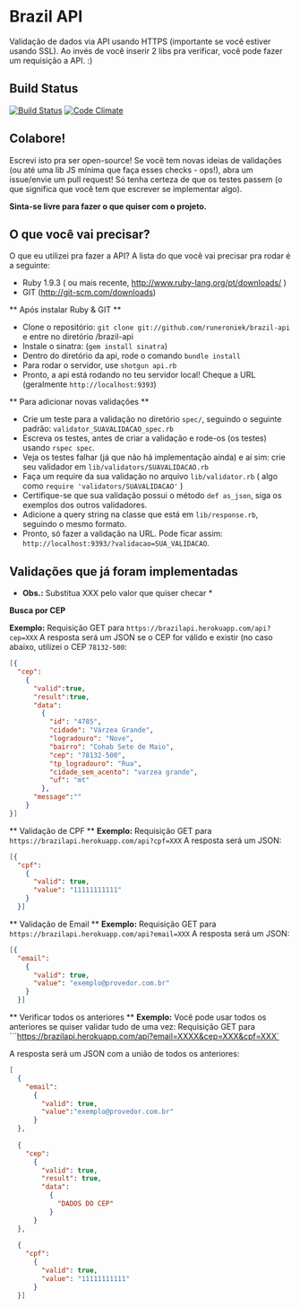 Brazil API
==========

Validação de dados via API usando HTTPS (importante se você estiver usando SSL). Ao invés de você inserir 2 libs pra verificar, você pode fazer um requisição a API. :)




Build Status
------------
[![Build Status](https://travis-ci.org/runeroniek/brazil-api.png?branch=master)](https://travis-ci.org/runeroniek/brazil-api) [![Code Climate](https://codeclimate.com/badge.png)](https://codeclimate.com/github/runeroniek/brazil-api)






Colabore!
---------

Escrevi isto pra ser open-source! Se você tem novas ideias de validações (ou até uma lib JS mínima que faça esses checks - ops!), abra um issue/envie um pull request! Só tenha certeza de que os testes passem (o que significa que você tem que escrever se implementar algo). 

**Sinta-se livre para fazer o que quiser com o projeto.**




O que você vai precisar?
------------------------

O que eu utilizei pra fazer a API? A lista do que você vai precisar pra rodar é a seguinte:

- Ruby 1.9.3 ( ou mais recente, http://www.ruby-lang.org/pt/downloads/ )
- GIT (http://git-scm.com/downloads)


** Após instalar Ruby & GIT **

- Clone o repositório: `git clone git://github.com/runeroniek/brazil-api` e entre no diretório /brazil-api
- Instale o sinatra: (`gem install sinatra`)
- Dentro do diretório da api, rode o comando `bundle install`
- Para rodar o servidor, use `shotgun api.rb`
- Pronto, a api está rodando no teu servidor local! Cheque a URL (geralmente `http://localhost:9393`)

** Para adicionar novas validações **

- Crie um teste para a validação no diretório `spec/`, seguindo o seguinte padrão: `validator_SUAVALIDACAO_spec.rb`
- Escreva os testes, antes de criar a validação e rode-os (os testes) usando `rspec spec`.
- Veja os testes falhar (já que não há implementação ainda) e aí sim: crie seu validador em `lib/validators/SUAVALIDACAO.rb`
- Faça um require da sua validação no arquivo `lib/validator.rb` ( algo como `require 'validators/SUAVALIDACAO'` )
- Certifique-se que sua validação possui o método `def as_json`, siga os exemplos dos outros validadores.
- Adicione a query string na classe que está em `lib/response.rb`, seguindo o mesmo formato. 
- Pronto, só fazer a validação na URL. Pode ficar assim: `http://localhost:9393/?validacao=SUA_VALIDACAO`.


Validações que já foram implementadas
-------------------

* **Obs.:**  Substitua XXX pelo valor que quiser checar *

**Busca por CEP**

**Exemplo:** Requisição GET para ```https://brazilapi.herokuapp.com/api?cep=XXX```
A resposta será um JSON se o CEP for válido e existir (no caso abaixo, utilizei o CEP `78132-500`:

```json
[{
  "cep": 
    {
      "valid":true,
      "result":true,
      "data":
        {
          "id": "4785",
          "cidade": "Várzea Grande",
          "logradouro": "Nove",
          "bairro": "Cohab Sete de Maio",
          "cep": "78132-500",
          "tp_logradouro": "Rua",
          "cidade_sem_acento": "varzea grande",
          "uf": "mt"
        },
      "message":""
    }
}]
```


** Validação de CPF **
**Exemplo:** Requisição GET para  ```https://brazilapi.herokuapp.com/api?cpf=XXX```
A resposta será um JSON:

```json
[{
  "cpf":
    {
      "valid": true,
      "value": "11111111111"
    }
  }]
```

** Validação de Email **
**Exemplo:** Requisição GET para ```https://brazilapi.herokuapp.com/api?email=XXX```
A resposta será um JSON:

```json
[{
  "email":
    {
      "valid": true,
      "value": "exemplo@provedor.com.br"
    }
  }]
```

** Verificar todos os anteriores **
**Exemplo:** Você pode usar todos os anteriores se quiser validar tudo de uma vez:
Requisição GET para ```https://brazilapi.herokuapp.com/api?email=XXXX&cep=XXX&cpf=XXX`

A resposta será um JSON com a união de todos os anteriores:

```json
[
  {
    "email":
      {
        "valid": true,
        "value":"exemplo@provedor.com.br"
      }
  },
  
  {
    "cep":
      {
        "valid": true,
        "result": true,
        "data":
          {
            "DADOS DO CEP"
          }
      }
  },
  
  {
    "cpf":
      {
        "valid": true,
        "value": "11111111111"
      }
  }]

```

